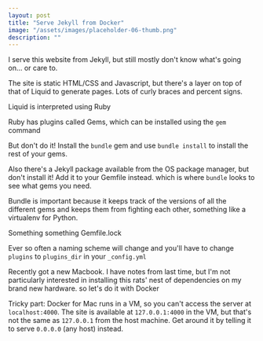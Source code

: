 ```yaml
---
layout: post
title: "Serve Jekyll from Docker"
image: "/assets/images/placeholder-06-thumb.png"
description: ""
---
```


I serve this website from Jekyll, but still mostly don't know what's going on... or  care to.

The site is static HTML/CSS and Javascript, but there's a layer on top of that of Liquid to generate pages. Lots of curly braces and percent signs.

Liquid is interpreted using Ruby

Ruby has plugins called Gems, which can be installed using the `gem` command

But don't do it! Install the `bundle` gem and use `bundle install` to install the rest of your gems.

Also there's a Jekyll package available from the OS package manager, but don't install it! Add it to your Gemfile instead. which is where `bundle` looks to see what gems you need.

Bundle is important because it keeps track of the versions of all the different gems and keeps them from fighting each other, something like a virtualenv for Python.

Something something Gemfile.lock

Ever so often a naming scheme will change and you'll have to change `plugins` to `plugins_dir` in your `_config.yml`

Recently got a new Macbook. I have notes from last time, but I'm not particularly interested in installing this rats' nest of dependencies on my brand new hardware. so let's do it with Docker

Tricky part: Docker for Mac runs in a VM, so you can't access the server at `localhost:4000`. The site is available at `127.0.0.1:4000` in the VM, but that's not the same as `127.0.0.1` from the host machine. Get around it by telling it to serve `0.0.0.0` (any host) instead. 
